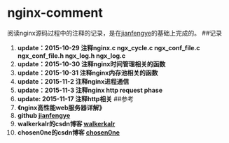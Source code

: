 nginx-comment
============
阅读nginx源码过程中的注释的记录，是在[jianfengye](https://github.com/jianfengye/nginx-1.0.14_comment)的基础上完成的。
##记录
1. **update：2015-10-29 注释nginx.c  ngx_cycle.c ngx_conf_file.c ngx_conf_file.h ngx_log.h ngx_log.c**
2. **update：2015-10-30 注释nginx时间管理相关的函数**
3. **update：2015-10-31 注释nginx内存池相关的函数**
4. **update：2015-11-2  注释nginx进程通信**
5. **update：2015-11-3  注释nginx http request phase**
5. **update: 2015-11-17 注释http相关**
##参考
1. **《nginx高性能web服务器详解》**
2. **github [jianfengye](https://github.com/jianfengye/nginx-1.0.14_comment)**
3. **walkerkalr的csdn博客 [walkerkalr](http://blog.csdn.net/walkerkalr/article/details/38237147?utm_source=tuicool&utm_medium=referral)**
4. **chosen0ne的csdn博客 [chosen0ne](http://blog.csdn.net/chosen0ne/article/details/7861048)**





























